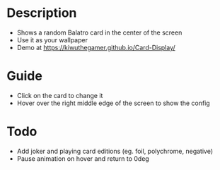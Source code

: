 # Description
- Shows a random Balatro card in the center of the screen
- Use it as your wallpaper
- Demo at https://kiwuthegamer.github.io/Card-Display/

# Guide
- Click on the card to change it
- Hover over the right middle edge of the screen to show the config

# Todo
- Add joker and playing card editions (eg. foil, polychrome, negative)
- Pause animation on hover and return to 0deg
